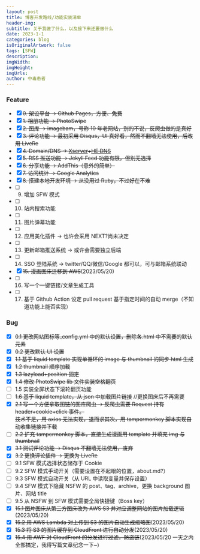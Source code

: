 ```yaml
---
layout: post
title: 博客开发路线/功能实装清单
header-img:
subtitle: 关于我做了什么，以及接下来还要做什么
date: 2023-1-1
categories: blog
isOriginalArtwork: false
tags: [SFW]
description:
imgWidth:
imgHeight:
imgUrls:
author: 中毒患者
---
```


### Feature

- [x] ~~0. 架设平台 -> Github Pages，方便、免费~~
- [x] ~~1. 相册功能 -> PhotoSwipe~~
- [x] ~~2. 图库 -> imagebam，号称 10 年老网站，别的不说，反爬虫做的是真好~~
- [x] ~~3. 评论功能 -> 最初采用 Disqus，UI 真好看，然而不翻墙无法使用，后改用 LiveRe~~
- [x] ~~4. Domain/DNS -> [Xserver](https://secure.xserver.ne.jp/xapanel/myaccount/index)+[HE DNS](https://dns.he.net/)~~
- [x] ~~5. RSS 推送功能 -> Jekyll Feed 功能有限，但别无选择~~
- [x] ~~6. 分享功能 -> AddThis（意外的简单）~~
- [x] ~~7. 访问统计 -> Google Analytics~~
- [x] ~~8. 搭建本地开发环境 -> 从没用过 Ruby，不过好在不难~~
- [ ] 9. 增加 SFW 模式
- [ ] 10. 站内搜索功能
- [ ] 11. 图片弹幕功能
- [ ] 12. 应用美化插件 -> 也许会采用 NEXT?尚未决定
- [ ] 13. 更新邮箱推送系统 -> 或许会需要独立后端
- [ ] 14. SSO 登陆系统 -> twitter/QQ/微信/Google 都可以，可与邮箱系统联动
- [x] ~~15. 漫画图床迁移到 AWS~~(2023/05/20)
- [ ] 16. 写一个一键链接/文章生成工具
- [ ] 17. 基于 Github Action 设定 pull request 基于指定时间的自动 merge（不知道功能上能否实现）

### Bug

- [x] ~~0.1 更改网站图标等\_config.yml 中的默认设置，删除各.html 中不需要的默认元素~~
- [x] ~~0.2 更改默认 UI 设置~~
- [x] ~~1.1 基于 liquid template 实现单循环的 image 与 thumbnail 的同步 html 生成~~
- [x] ~~1.2 thumbnail 顺序加载~~
- [x] ~~1.3 lazyload+position 固定~~
- [x] ~~1.4 修改 PhotoSwipe lib 文件实装空格翻页~~
- [ ] 1.5 实装全屏状态下滚轮翻页功能
- [ ] ~~1.6 基于 liquid template，从 json 中加载图片链接~~ //更换图床后不再需要
- [x] ~~2.1 写一个方便拿取图链的图库爬虫 -> 反爬虫需要 Request 持有 header+cookie+click 事件。~~  
       ~~技术不足，用 axios 无法实现，退而求其次，用 tampermonkey 脚本实现自动收集链接并下载~~
- [ ] ~~2.2 扩充 tampermonkey 脚本，直接生成漫画用 template 并填充 img 与 thumbnail~~
- [x] ~~3.1 测试评论功能 -> Disqus 不翻墙无法使用，废弃~~
- [x] ~~3.2 更换评论插件 -> 更换为 LiveRe~~
- [ ] 9.1 SFW 模式选择状态储存于 Cookie
- [ ] 9.2 SFW 模式手动开关（需要设置在不起眼的位置，about.md?）
- [ ] 9.3 SFW 模式自动开关（从 URL 中读取变量并保存设置）
- [ ] 9.4 SFW 模式下隐藏 NSFW 的 post、tag、archive，更换 background 图片、网站 title
- [ ] 9.5 从 NSFW 到 SFW 模式需要全局快捷键（Boss key）
- [x] ~~15.1 图片图床从第三方图床改为 AWS S3 并对应调整网站的图片加载逻辑~~(2023/05/20)
- [x] ~~15.2 用 AWS Lambda 对上传到 S3 的图片自动生成缩略图~~(2023/05/20)
- [x] ~~15.3 将 S3 的图片缓存到 CloudFront 进行自动分发~~(2023/05/20)
- [x] ~~15.4 用 AWF 对 CloudFront 的分发进行过滤，防盗链~~(2023/05/20 一天之内全部搞定，我得写篇文章纪念一下~)
